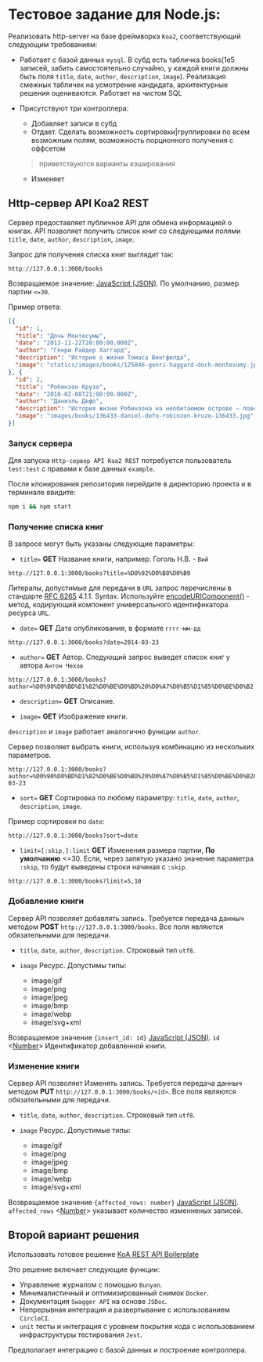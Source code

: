 # Тестовое задание для Node.js:

Реализовать http-server на базе фреймворка `Koa2`, соответствующий следующим требованиям:

- Работает с базой данных `mysql`. В субд есть табличка books(1e5 записей, забить самостоятельно случайно, у каждой книги должны быть поля `title`, `date`, `author`, `description`, `image`). Реализация смежных табличек на усмотрение кандидата, архитектурные решения оцениваются. Работает на чистом SQL

- Присутствуют три контроллера:
  -  Добавляет записи в субд
  -  Отдает. Сделать возможность сортировки|группировки по всем возможным полям, возможность порционного получения с оффсетом
  > приветствуются варианты кэширования

  -  Изменяет

## Http-сервер API Koa2 REST



Сервер предоставляет публичное API для обмена информацией о книгах. API позволяет получить список книг со следующими полями `title`, `date`, `author`, `description`, `image`.

Запрос для получения списка книг выглядит так:

```
http://127.0.0.1:3000/books
```

Возвращаемое значение: [JavaScript (JSON)](https://www.json.org).
По умолчанию, размер партии `<=30`.

Пример ответа:

```JSON
[{
  "id": 1,
  "title": "Дочь Монтесумы",
  "date": "2013-11-22T20:00:00.000Z",
  "author": "Генри Райдер Хаггард",
  "description": "История о жизни Томаса Вингфилда",
  "image": "statics/images/books/125046-genri-haggard-doch-montesumy.jpg"
}, {
  "id": 2,
  "title": "Робинзон Крузо",
  "date": "2010-02-08T21:00:00.000Z",
  "author": "Даниэль Дефо",
  "description": "История жизни Робинзона на необитаемом острове – повествование о мужественном и находчивом человеке, который сумел выжить и не одичать благодаря своему сильному духу и трудолюбию.",
  "image": "images/books/136433-daniel-defo-robinzon-kruzo-136433.jpg"
}]
```

### Запуск сервера

Для запуска `Http-сервер API Koa2 REST` потребуется пользователь `test:test` с правами к базе данных `example`.

После клонирования репозитория перейдите в директорию проекта и в терминале ввидите:

```bash
npm i && npm start
```

### Получение списка книг

В запросе могут быть указаны следующие параметры:

- `title=` **GET** Название книги, например: Гоголь Н.В. - `Вий`

```
http://127.0.0.1:3000/books?title=%D0%92%D0%B8%D0%B9
```

Литералы, допустимые для передачи в `URL` запрос перечислены в стандарте [RFC 6265](https://tools.ietf.org/html/rfc6265.html) 4.1.1. Syntax. Используйте [encodeURIComponent()](https://developer.mozilla.org/en-US/docs/Web/JavaScript/Reference/Global_Objects/encodeURIComponent) - метод, кодирующий компонент универсального идентификатора ресурса `URL`.

- `date=` **GET** Дата опубликования, в формате `гггг-мм-дд`

```
http://127.0.0.1:3000/books?date=2014-03-23
```

- `author=` **GET** Автор. Следующий запрос выведет список книг у автора `Антон Чехов`

```
http://127.0.0.1:3000/books?author=%D0%90%D0%BD%D1%82%D0%BE%D0%BD%20%D0%A7%D0%B5%D1%85%D0%BE%D0%B2
```

- `description=` **GET** Описание.

- `image=` **GET** Изображение книги.

`description` и `image` работает аналогично функции `author`.

Сервер позволяет выбрать книги, используя комбинацию из нескольких параметров.

```
http://127.0.0.1:3000/books?author=%D0%90%D0%BD%D1%82%D0%BE%D0%BD%20%D0%A7%D0%B5%D1%85%D0%BE%D0%B2&date=2014-03-23
```

- `sort=` **GET** Сортировка по любому параметру: `title`, `date`, `author`, `description`, `image`.

Пример сортировки по `date`:

```
http://127.0.0.1:3000/books?sort=date
```

- `limit=[:skip,]:limit` **GET** Изменения размера партии, **По умолчанию** <=30. Если, через запятую указано значение параметра `:skip`, то будут выведены строки начиная с `:skip`.

```
http://127.0.0.1:3000/books?limit=5,10
```

### Добавление книги

Сервер API позволяет добавлять запись. Требуется передача данныч методом **POST** `http://127.0.0.1:3000/books`. Все поля являются обязательными для передачи.

- `title`, `date`, `author`, `description`. Строковый тип `utf8`.

- `image` Ресурс. Допустимы типы:
  - image/gif
  - image/png
  - image/jpeg
  - image/bmp
  - image/webp
  - image/svg+xml

Возвращаемое значение `{insert_id: id}` [JavaScript (JSON)](https://www.json.org). `id` <[Number](https://developer.mozilla.org/en-US/docs/Web/JavaScript/Reference/Global_Objects/Number)> Идентификатор добавленной книги.

### Изменение книги

Сервер API позволяет Изменять запись. Требуется передача данныч методом **PUT** `http://127.0.0.1:3000/books/<id>`. Все поля являются обязательными для передачи.

- `title`, `date`, `author`, `description`. Строковый тип `utf8`.

- `image` Ресурс. Допустимые типы:
  - image/gif
  - image/png
  - image/jpeg
  - image/bmp
  - image/webp
  - image/svg+xml

Возвращаемое значение `{affected_rows: number}` [JavaScript (JSON)](https://www.json.org). `affected_rows` <[Number](https://developer.mozilla.org/en-US/docs/Web/JavaScript/Reference/Global_Objects/Number)> указывает количество изменненых записей.

## Второй вариант решения

Использовать готовое решение [KoA REST API Boilerplate](https://github.com/posquit0/koa-rest-api-boilerplate)

Это решение включает следующие функции:

- Управление журналом с помощью `Bunyan`.
- Минималистичный и оптимизированный снимок `Docker`.
- Документация `Swagger API` на основе `JSDoc`.
- Непрерывная интеграция и развертывание с использованием `CircleCI`.
- `unit` тесты и интеграция с уровнем покрытия кода с использованием инфраструктуры тестирования `Jest`.

Предполагает интеграцию с базой данных и построение контроллера.
